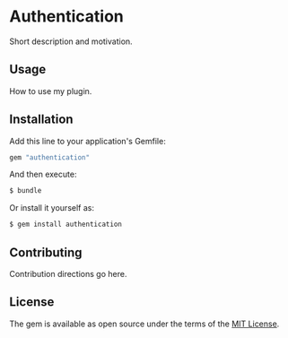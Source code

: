 # Authentication
Short description and motivation.

## Usage
How to use my plugin.

## Installation
Add this line to your application's Gemfile:

```ruby
gem "authentication"
```

And then execute:
```bash
$ bundle
```

Or install it yourself as:
```bash
$ gem install authentication
```

## Contributing
Contribution directions go here.

## License
The gem is available as open source under the terms of the [MIT License](https://opensource.org/licenses/MIT).
